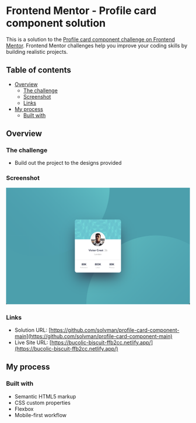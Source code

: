 # Frontend Mentor - Profile card component solution

This is a solution to the [Profile card component challenge on Frontend Mentor](https://www.frontendmentor.io/challenges/profile-card-component-cfArpWshJ). Frontend Mentor challenges help you improve your coding skills by building realistic projects.

## Table of contents

- [Overview](#overview)
  - [The challenge](#the-challenge)
  - [Screenshot](#screenshot)
  - [Links](#links)
- [My process](#my-process)
  - [Built with](#built-with)

## Overview

### The challenge

- Build out the project to the designs provided

### Screenshot

![Screenshot](./screenshot.png)

### Links

- Solution URL: [https://github.com/solvman/profile-card-component-main](https://github.com/solvman/profile-card-component-main)
- Live Site URL: [https://bucolic-biscuit-ffb2cc.netlify.app/](https://bucolic-biscuit-ffb2cc.netlify.app/)

## My process

### Built with

- Semantic HTML5 markup
- CSS custom properties
- Flexbox
- Mobile-first workflow
